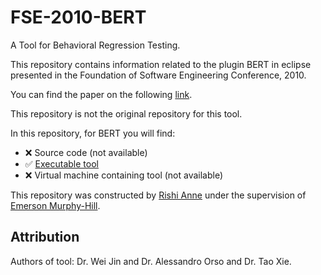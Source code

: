 # FSE-2010-BERT
 A Tool for Behavioral Regression Testing.

This repository contains information related to the plugin BERT in eclipse  presented in the Foundation of Software Engineering Conference, 2010.

You can find the paper on the following  [link](http://dl.acm.org/citation.cfm?doid=1882291.1882348).

This repository is not the original repository for this tool.

In this repository, for BERT you will find:

* :x: Source code (not available)
* :white_check_mark: [Executable tool](http://www.cc.gatech.edu/~wjin6/mypage/org.arktos.bertplugin_1.0.0.jar)
* :x: Virtual machine containing tool (not available)

This repository was constructed by [Rishi Anne](https://github.com/rishielnino) under the supervision of [Emerson Murphy-Hill](https://github.com/CaptainEmerson).

## Attribution

Authors of tool: Dr. Wei Jin and Dr. Alessandro Orso and Dr. Tao Xie.
